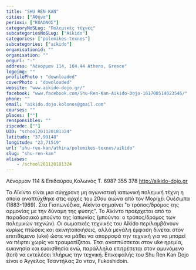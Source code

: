 ```yaml
---
title: "SHU REN KAN"
cities: ["Αθήνα"]
perioxi: ["ΚΟΛΩΝΟΣ"]
categoryNoSLug: "Πολεμικές τέχνες"
subcategoriesNoSLug: ["Aikido"]
categories: ["polemikes-texnes"]
subcategories: ["aikido"]
organisationid: ""
organisation: ""
orgurl: "-"
address: "Λένορμαν 114, 104.44 Athens, Greece"
logoimg: ""
profilePhoto : "downloaded"
coverPhoto : "downloaded"
website: "www.aikido-dojo.gr/"
facebook: "www.facebook.com/Shu-Ren-Kan-Aikido-Dojo-161708514023546/"
phone: ""
email: "aikido.dojo.kolonos@gmail.com"
courses: ""
places: [""]
rensponsibles: ""
zipcode: [""]
UID: "school201120181324"
latitude: "37,99148"
longitude: "23,71519"
url: "shu-ren-kan/athina/polemikes-texnes/aikido"
slug: "shu-ren-kan"
aliases:
    - /school201120181324
---
```



Λένορμαν 114 &amp; Επιδαύρου,Κολωνός T. 6987 355 378 http://aikido-dojo.gr

Το Αϊκίντο είναι μια σύγχρονη μη αγωνιστική ιαπωνική πολεμική τέχνη η οποία αναπτύχθηκε στις αρχές του 20ου αιώνα από τον Μοριχέι Ουέσιμπα (1883-1969). Στα Γιαπωνέζικα, Αϊκίντο σημαίνει &quot;ο τρόπος/δρόμος της αρμονίας με την δύναμη της φύσης&quot;. Το Αϊκίντο προέρχεται από το παραδοσιακό μπούντο της Ιαπωνίας (μπούντο: ο τρόπος/δρόμος των πολεμικών τεχνών). Οι σωματικές τεχνικές του Aikido περιλαμβάνουν κυρίως πτώσεις και ακινητοποιήσεις, αλλά μεγάλη έμφαση δίνεται στον επιτιθέμενο (uke) ώστε να μάθει να απορροφά την τεχνική για να μπορεί να πέφτει χωρίς να τραυματίζεται. Έτσι αναπτύσσεται στον uke ηρεμία, ευκινησία και ευαισθησία ενώ, παράλληλα επιτρέπεται στον αμυνόμενο (tori) να εκτελέσει πλήρως την τεχνική. Επικεφαλής του Shu Ren Kan Dojo είναι ο Άγγελος Τσαντήλας 2ο νταν, Fukoshidoin.